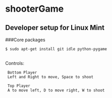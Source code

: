 shooterGame
=====
## Developer setup for Linux Mint
###Core packages
```
$ sudo apt-get install git idle python-pygame

```
##
Controls:
```
 Bottom Player
 Left and Right to move, Space to shoot

 Top Player
 A to move left, D to move right, W to shoot

